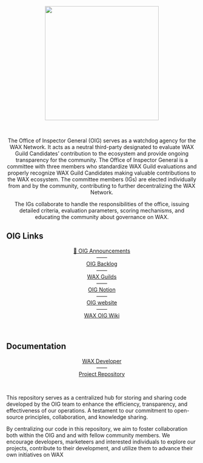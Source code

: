 <p align="center">
  <img src="https://raw.githubusercontent.com/wax-office-of-inspector-general/.github/b2021f1e84325276e469abdfd7c02ef6cac7d739/assets/oig-crest.svg" width="300" />
</p>

&nbsp;

<p align="center">
  The Office of Inspector General (OIG) serves as a watchdog agency for the WAX Network. It acts as a neutral third-party designated to evaluate WAX Guild Candidates’ contribution to the ecosystem and provide ongoing transparency for the community. The Office of Inspector General is a committee with three members who standardize WAX Guild evaluations and properly recognize WAX Guild Candidates making valuable contributions to the WAX ecosystem. The committee members (IGs) are elected individually from and by the community, contributing to further decentralizing the WAX Network.
</p>
<p align="center">
The IGs collaborate to handle the responsibilities of the office, issuing detailed criteria, evaluation parameters, scoring mechanisms, and educating the community about governance on WAX.
</p>


## OIG Links

<p align="center">
  <a href="https://github.com/orgs/wax-office-of-inspector-general/discussions">📢 OIG Announcements</a>
  <br/>
  ——
  <br/>
  <a href="https://github.com/orgs/wax-office-of-inspector-general/projects/1">OIG Backlog</a>
  <br/>
  ——
  <br/>
  <a href="https://github.com/wax-office-of-inspector-general/waxguilds">WAX Guilds</a>
  <br/>
  ——
  <br/>
  <a href="https://www.notion.so/Guild-Ratings-0e51defdf10641748a253ccc7f5146b1">OIG Notion</a>
  <br/>
  ——
  <br/>
  <a href="https://oig.wax.io/">OIG website</a>
  <br/>
  ——
  <br/>
  <a href="https://github.com/wax-office-of-inspector-general/waxguilds/wiki/">WAX OIG Wiki</a>
</p>

&nbsp;

## Documentation

<p align="center">
  <a href="https://developer.wax.io/">WAX Developer</a>
  <br/>
  ——
  <br/>
  <a href="https://github.com/wax-office-of-inspector-general/wax-developer">Project Repository</a>
</p>

&nbsp;

This repository serves as a centralized hub for storing and sharing code developed by the OIG team to enhance the efficiency, transparency, and effectiveness of our operations. A testament to our commitment to open-source principles, collaboration, and knowledge sharing.

By centralizing our code in this repository, we aim to foster collaboration both within the OIG and and with fellow community members. We encourage developers, marketeers and interested individuals to explore our projects, contribute to their development, and utilize them to advance their own initiatives on WAX

